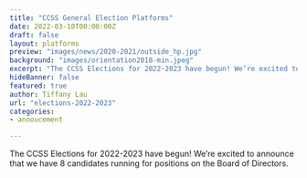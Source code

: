 ```yaml
---
title: "CCSS General Election Platforms"
date: 2022-03-10T00:00:00Z
draft: false
layout: platforms
preview: "images/news/2020-2021/outside_hp.jpg"
background: "images/orientation2018-min.jpeg"
excerpt: "The CCSS Elections for 2022-2023 have begun! We’re excited to announce that we have 8 candidates running for positions on the Board of Directors."
hideBanner: false
featured: true
author: Tiffany Lau
url: "elections-2022-2023"
categories:
- annoucement

---
```


The CCSS Elections for 2022-2023 have begun! We’re excited to announce that we have 8 candidates running for positions on the Board of Directors.

